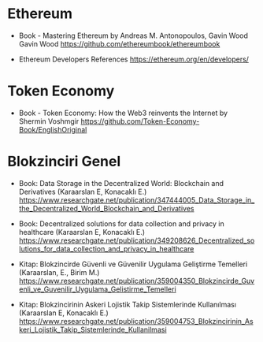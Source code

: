# Ethereum
- Book - Mastering Ethereum by Andreas M. Antonopoulos, Gavin Wood Gavin Wood
https://github.com/ethereumbook/ethereumbook

- Ethereum Developers References
https://ethereum.org/en/developers/

# Token Economy
- Book - Token Economy: How the Web3 reinvents the Internet by Shermin Voshmgir
https://github.com/Token-Economy-Book/EnglishOriginal

# Blokzinciri Genel
- Book: Data Storage in the Decentralized World: Blockchain and Derivatives (Karaarslan E, Konacaklı E.)
https://www.researchgate.net/publication/347444005_Data_Storage_in_the_Decentralized_World_Blockchain_and_Derivatives

- Book: Decentralized solutions for data collection and privacy in healthcare (Karaarslan E, Konacaklı E.)
https://www.researchgate.net/publication/349208626_Decentralized_solutions_for_data_collection_and_privacy_in_healthcare

- Kitap: Blokzincirde Güvenli ve Güvenilir Uygulama Geliştirme Temelleri (Karaarslan, E., Birim M.)
https://www.researchgate.net/publication/359004350_Blokzincirde_Guvenli_ve_Guvenilir_Uygulama_Gelistirme_Temelleri

- Kitap: Blokzincirinin Askeri Lojistik Takip Sistemlerinde Kullanılması (Karaarslan E, Konacaklı E.)
https://www.researchgate.net/publication/359004753_Blokzincirinin_Askeri_Lojistik_Takip_Sistemlerinde_Kullanilmasi






